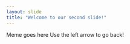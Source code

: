 ```yaml
---
layout: slide
title: "Welcome to our second slide!"
---
```

Meme goes here 
Use the left arrow to go back!
